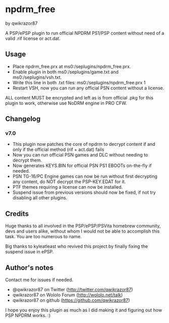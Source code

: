 # npdrm_free
by qwikrazor87

A PSP/ePSP plugin to run official NPDRM PS1/PSP content without need of a valid .rif license or act.dat.

## Usage
- Place npdrm_free.prx at ms0:/seplugins/npdrm_free.prx.
- Enable plugin in both ms0:/seplugins/game.txt and ms0:/seplugins/vsh.txt.
- Write this line in both .txt files:
	ms0:/seplugins/npdrm_free.prx 1
- Restart VSH, now you can run any official PSN content without a license.

ALL content MUST be encrypted and left as is from official .pkg for this plugin to work, otherwise use NoDRM engine in PRO CFW.

## Changelog
### v7.0
- This plugin now patches the core of npdrm to decrypt content if and only if the official method (rif + act.dat) fails
- Now you can run official PSN games and DLC without needing to decrypt them.
- Now generates KEYS.BIN for official PSN PS1 EBOOTs on-the-fly if needed.
- PSN TG-16/PC Engine games can now be run without first decrypting any content, do NOT decrypt the PSP-KEY.EDAT for it.
- PTF themes requiring a license can now be installed.
- Suspend issue from previous versions should now be fixed, if not try disabling all other plugins.

## Credits
Huge thanks to all involved in the PSP/ePSP/PSVita homebrew community, devs and users alike,
without whom I would not be able to accomplish this task. You are too numerous to name.

Big thanks to kyleatleast who revived this project by finally fixing the suspend issue in ePSP.

## Author's notes
Contact me for issues if needed.
- @qwikrazor87 on Twitter (http://twitter.com/qwikrazor87)
- qwikrazor87 on Wololo Forum (http://wololo.net/talk)
- qwikrazor87 on github (https://github.com/qwikrazor87)

I hope you enjoy this plugin as much as I did making it and figuring out how PSP NPDRM works. :)
